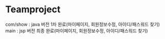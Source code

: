 # Teamproject
com/show : java 버전 1차 완료(마이페이지, 회원정보수정, 아이디/패스워드 찾기)
main : jsp 버전 최종 완료(마이페이지, 회원정보수정, 아이디/패스워드 찾기)
